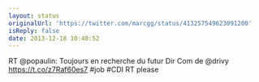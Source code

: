 ```yaml
---
layout: status
originalUrl: 'https://twitter.com/marcgg/status/413257549623091200'
isReply: false
date: 2013-12-18 10:40:52
---
```


RT @popaulin: Toujours en recherche du futur Dir Com de @drivy https://t.co/z7Raf60es7 #job #CDI RT please
